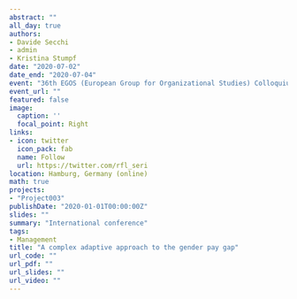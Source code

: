 ```yaml
---
abstract: ""
all_day: true
authors:
- Davide Secchi
- admin
- Kristina Stumpf
date: "2020-07-02"
date_end: "2020-07-04"
event: "36th EGOS (European Group for Organizational Studies) Colloquium"
event_url: ""
featured: false
image:
  caption: ''
  focal_point: Right
links:
- icon: twitter
  icon_pack: fab
  name: Follow
  url: https://twitter.com/rfl_seri
location: Hamburg, Germany (online)
math: true
projects:
- "Project003"
publishDate: "2020-01-01T00:00:00Z"
slides: ""
summary: "International conference"
tags:
- Management
title: "A complex adaptive approach to the gender pay gap"
url_code: ""
url_pdf: ""
url_slides: ""
url_video: ""
---
```

